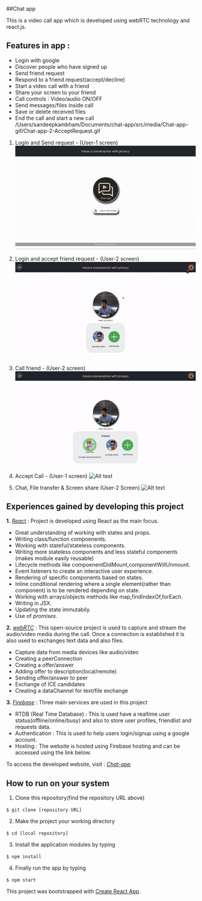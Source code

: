 ##Chat app 


This is a video call app which is developed using webRTC technology and react.js.  

## Features in app :
  - Login with google 
  - Discover people who have signed up 
  - Send friend request 
  - Respond to a friend request(accept/decline)
  - Start a video call with a friend
  - Share your screen to your friend  
  - Call controls : Video/audio ON/OFF
  - Send messages/files inside call 
  - Save or delete received files 
  - End the call and start a new call
/Users/sandeepkambham/Documents/chat-app/src/media/Chat-app-gif/Chat-app-2-AcceptRequest.gif
1. Login and Send request - (User-1 screen)
![Alt text](./src/media/Chat-app-gif/Chat-app-1-Login.gif "Login")


2. Login and accept friend request - (User-2 screen)
![Alt text](./src/media/Chat-app-gif/Chat-app-2-AcceptRequest.gif "Accept-Request")


3. Call friend - (User-2 screen)
![Alt text](./src/media/Chat-app-gif/Chat-app-3-CallFriend.gif "Call-Friend")


4. Accept Call - (User-1 screen)
![Alt text](./src/media/Chat-app-gif/Chat-app-4-AcceptCall.gif "Accept-Call")


5. Chat, File transfer & Screen share (User-2 Screen)
![Alt text](./src/media/Chat-app-gif/Chat-app-5-FileTransfer-ScreenShare.gif "Chat-FileTransfer-ScreenShare")

## Experiences gained by developing this project 
**1.** *[React](https://reactjs.org/)* : Project is developed using React as the main focus.
  - Great understanding of working with states and props.
  - Writing class/function compoenents.
  - Working with stateful/stateless components.
  - Writing more stateless components and less stateful components (makes module easily reusable)
  - Lifecycle methods like compoenentDidMount,componentWillUnmount.
  - Event listeners to create an interactive user experience.
  - Rendering of specific components based on states.
  - Inline conditional rendering where a single element(rather than component) is to be rendered depending on state.
  - Working with arrays/objects methods like map,findIndexOf,forEach.
  - Writing in JSX.
  - Updating the state immutabily. 
  - Use of *promises*. 
    
**2.** *[webRTC](https://webrtc.org/)* : This open-source project is used to capture and stream the audio/video media during the call. Once a connection is established it is also used to exchanges text data and also files.
  - Capture data from media devices like audio/video
  - Creating a peerConnection
  - Creating a offer/answer
  - Adding offer to description(local/remote)
  - Sending offer/answer to peer
  - Exchange of ICE candidates
  - Creating a dataChannel for text/file exchange
  
**3.** *[Firebase](https://firebase.google.com/)* : Three main services are used in this project 
  - RTDB (Real Time Database) : This is used have a realtime user status(offline/online/busy) and also to store user profiles, friendlist and requests data. 
  - Authentication : This is used to help users login/signup using a google account. 
  - Hosting : The website is hosted using Firebase hosting and can be accessed using the link below.
  
 To access the developed website, visit : *[Chat-app](https://chatbox-390df.web.app/)*


## How to run on your system 
1. Clone this repository(find the repository URL above)
  
  `$ git clone [repository URL]`
  
2. Make the project your working directory 
  
  `$ cd [local repository]`
  
3. Install the application modules by typing 
  
  `$ npm install`
  
4. Finally run the app by typing
  
  `$ npm start`


This project was bootstrapped with [Create React App](https://github.com/facebook/create-react-app).

